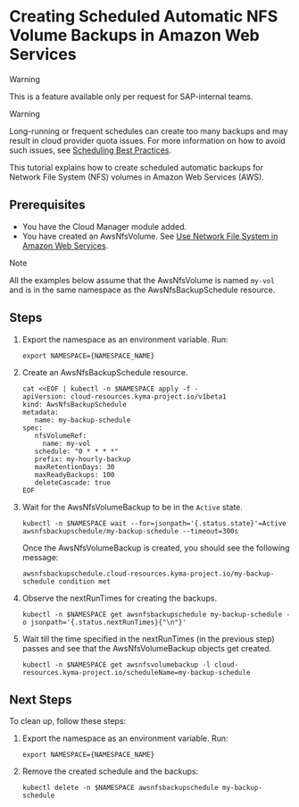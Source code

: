 # Creating Scheduled Automatic NFS Volume Backups in Amazon Web Services

> [!WARNING]
> This is a feature available only per request for SAP-internal teams.

> [!WARNING]
> Long-running or frequent schedules can create too many backups and may result in cloud provider quota issues.
> For more information on how to avoid such issues, see [Scheduling Best Practices](../00-25-scheduling-best-practices.md).

This tutorial explains how to create scheduled automatic backups for Network File System (NFS) volumes in Amazon Web Services (AWS).

## Prerequisites <!-- {docsify-ignore} -->

* You have the Cloud Manager module added.
* You have created an AwsNfsVolume. See [Use Network File System in Amazon Web Services](./01-20-10-aws-nfs-volume.md).

> [!NOTE]
> All the examples below assume that the AwsNfsVolume is named `my-vol` and is in the same namespace as the AwsNfsBackupSchedule resource.

## Steps <!-- {docsify-ignore} -->

1. Export the namespace as an environment variable. Run:

   ```shell
   export NAMESPACE={NAMESPACE_NAME}
   ```

2. Create an AwsNfsBackupSchedule resource.

   ```shell
   cat <<EOF | kubectl -n $NAMESPACE apply -f -
   apiVersion: cloud-resources.kyma-project.io/v1beta1
   kind: AwsNfsBackupSchedule
   metadata:
      name: my-backup-schedule
   spec:
      nfsVolumeRef:
        name: my-vol
      schedule: "0 * * * *"
      prefix: my-hourly-backup
      maxRetentionDays: 30
      maxReadyBackups: 100
      deleteCascade: true
   EOF
   ```

3. Wait for the AwsNfsVolumeBackup to be in the `Active` state.

   ```shell
   kubectl -n $NAMESPACE wait --for=jsonpath='{.status.state}'=Active awsnfsbackupschedule/my-backup-schedule --timeout=300s
   ```

   Once the AwsNfsVolumeBackup is created, you should see the following message:

   ```console
   awsnfsbackupschedule.cloud-resources.kyma-project.io/my-backup-schedule condition met
   ```

4. Observe the nextRunTimes for creating the backups.

   ```shell
   kubectl -n $NAMESPACE get awsnfsbackupschedule my-backup-schedule -o jsonpath='{.status.nextRunTimes}{"\n"}' 
   ```

5. Wait till the time specified in the nextRunTimes (in the previous step) passes and see that the AwsNfsVolumeBackup objects get created.

   ```shell
   kubectl -n $NAMESPACE get awsnfsvolumebackup -l cloud-resources.kyma-project.io/scheduleName=my-backup-schedule 
   ```

## Next Steps <!-- {docsify-ignore} -->

To clean up, follow these steps:

1. Export the namespace as an environment variable. Run:

   ```shell
   export NAMESPACE={NAMESPACE_NAME}
   ```

2. Remove the created schedule and the backups:
  
   ```shell
   kubectl delete -n $NAMESPACE awsnfsbackupschedule my-backup-schedule
   ```

